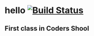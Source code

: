 # hello [![Build Status](https://travis-ci.com/OriaTori/hello.svg?branch=master)](https://travis-ci.com/OriaTori/hello)

## First class in Coders Shool
